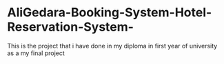 # AliGedara-Booking-System-Hotel-Reservation-System-
This is the project that i have done in my diploma in first year of university  as a my final project
